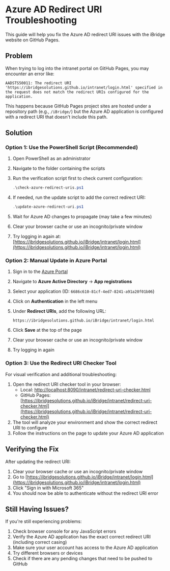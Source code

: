 # Azure AD Redirect URI Troubleshooting

This guide will help you fix the Azure AD redirect URI issues with the iBridge website on GitHub Pages.

## Problem

When trying to log into the intranet portal on GitHub Pages, you may encounter an error like:

```text
AADSTS50011: The redirect URI 'https://ibridgesolutions.github.io/intranet/login.html' specified in the request does not match the redirect URIs configured for the application.
```

This happens because GitHub Pages project sites are hosted under a repository path (e.g., `/iBridge/`) but the Azure AD application is configured with a redirect URI that doesn't include this path.

## Solution

### Option 1: Use the PowerShell Script (Recommended)

1. Open PowerShell as an administrator
2. Navigate to the folder containing the scripts
3. Run the verification script first to check current configuration:

   ```powershell
   .\check-azure-redirect-uris.ps1
   ```

4. If needed, run the update script to add the correct redirect URI:

   ```powershell
   .\update-azure-redirect-uri.ps1
   ```
5. Wait for Azure AD changes to propagate (may take a few minutes)
6. Clear your browser cache or use an incognito/private window
7. Try logging in again at: [https://ibridgesolutions.github.io/iBridge/intranet/login.html](https://ibridgesolutions.github.io/iBridge/intranet/login.html)

### Option 2: Manual Update in Azure Portal

1. Sign in to the [Azure Portal](https://portal.azure.com)
2. Navigate to **Azure Active Directory** → **App registrations**
3. Select your application (ID: `6686c610-81cf-4ed7-8241-a91a20f01b06`)
4. Click on **Authentication** in the left menu
5. Under **Redirect URIs**, add the following URL:

   ```text
   https://ibridgesolutions.github.io/iBridge/intranet/login.html
   ```
   
6. Click **Save** at the top of the page
7. Clear your browser cache or use an incognito/private window
8. Try logging in again

### Option 3: Use the Redirect URI Checker Tool

For visual verification and additional troubleshooting:

1. Open the redirect URI checker tool in your browser:
   - Local: [http://localhost:8090/intranet/redirect-uri-checker.html](http://localhost:8090/intranet/redirect-uri-checker.html)
   - GitHub Pages: [https://ibridgesolutions.github.io/iBridge/intranet/redirect-uri-checker.html](https://ibridgesolutions.github.io/iBridge/intranet/redirect-uri-checker.html)
2. The tool will analyze your environment and show the correct redirect URI to configure
3. Follow the instructions on the page to update your Azure AD application

## Verifying the Fix

After updating the redirect URI:

1. Clear your browser cache or use an incognito/private window
2. Go to [https://ibridgesolutions.github.io/iBridge/intranet/login.html](https://ibridgesolutions.github.io/iBridge/intranet/login.html)
3. Click "Sign in with Microsoft 365"
4. You should now be able to authenticate without the redirect URI error

## Still Having Issues?

If you're still experiencing problems:

1. Check browser console for any JavaScript errors
2. Verify the Azure AD application has the exact correct redirect URI (including correct casing)
3. Make sure your user account has access to the Azure AD application
4. Try different browsers or devices
5. Check if there are any pending changes that need to be pushed to GitHub
